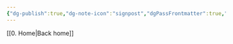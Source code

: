 ```yaml
---
{"dg-publish":true,"dg-note-icon":"signpost","dgPassFrontmatter":true,"noteIcon":"signpost","permalink":"/09-status-notes/adult/","created":"2025-10-14T18:10:00.841+01:00","updated":"2025-10-21T19:57:50.625+01:00"}
---
```


[[0. Home\|Back home]]